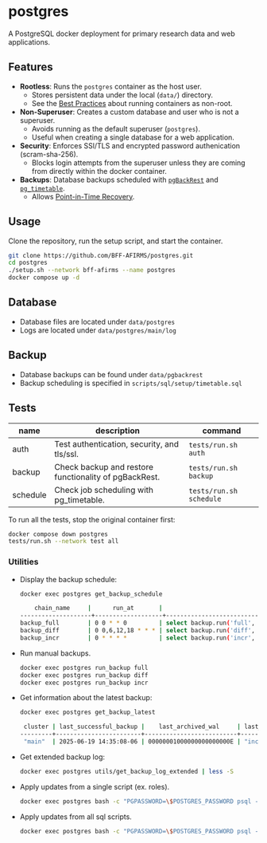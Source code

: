 # postgres

A PostgreSQL docker deployment for primary research data and web applications.

## Features

- **Rootless**: Runs the `postgres` container as the host user.
  - Stores persistent data under the local (`data/`) directory.
  - See the [Best Practices](https://www.docker.com/blog/understanding-the-docker-user-instruction/) about running containers as non-root.
- **Non-Superuser**: Creates a custom database and user who is not a superuser.
  - Avoids running as the default superuser (`postgres`).
  - Useful when creating a single database for a web application.
- **Security**: Enforces SSl/TLS and encrypted password authenication (scram-sha-256).
  - Blocks login attempts from the superuser unless they are coming from directly within the docker container.
- **Backups**: Database backups scheduled with [`pgBackRest`](https://pgbackrest.org/) and [`pg_timetable`](https://github.com/cybertec-postgresql/pg_timetable).
  - Allows [Point-in-Time Recovery](https://www.postgresql.org/docs/current/continuous-archiving.html).

## Usage

Clone the repository, run the setup script, and start the container.

```bash
git clone https://github.com/BFF-AFIRMS/postgres.git
cd postgres
./setup.sh --network bff-afirms --name postgres
docker compose up -d
```

## Database

- Database files are located under `data/postgres`
- Logs are located under `data/postgres/main/log`

## Backup

- Database backups can be found under `data/pgbackrest`
- Backup scheduling is specified in `scripts/sql/setup/timetable.sql`

## Tests

| name            | description                                           | command                   |
| --------------- | ----------------------------------------------------- | ------------------------- |
| auth            | Test authentication, security, and tls/ssl.           | `tests/run.sh auth`       |
| backup          | Check backup and restore functionality of pgBackRest. | `tests/run.sh backup`     |
| schedule        | Check job scheduling with pg_timetable.               | `tests/run.sh schedule`   |

To run all the tests, stop the original container first:

```bash
docker compose down postgres
tests/run.sh --network test all
```

### Utilities

- Display the backup schedule:

    ```bash
    docker exec postgres get_backup_schedule

        chain_name     |      run_at       |                                                command
    --------------------+-------------------+--------------------------------------------------------------------------------------------------------
    backup_full        | 0 0 * * 0         | select backup.run('full', 'source="pg_timetable"'); select backup.run('diff', 'source="pg_timetable"')
    backup_diff        | 0 0,6,12,18 * * * | select backup.run('diff', 'source="pg_timetable"')
    backup_incr        | 0 * * * *         | select backup.run('incr', 'source="pg_timetable"')
     ```

- Run manual backups.

    ```bash
    docker exec postgres run_backup full
    docker exec postgres run_backup diff
    docker exec postgres run_backup incr

    ```

- Get information about the latest backup:

    ```bash
    docker exec postgres get_backup_latest

     cluster | last_successful_backup |    last_archived_wal     | last_backup_type
    ---------+------------------------+--------------------------+------------------
     "main"  | 2025-06-19 14:35:08-06 | 00000001000000000000000E | "incr"
    ```

- Get extended backup log:

    ```bash
    docker exec postgres utils/get_backup_log_extended | less -S
    ```

- Apply updates from a single script (ex. roles).

    ```bash
    docker exec postgres bash -c "PGPASSWORD=\$POSTGRES_PASSWORD psql -U postgres -f sql/role/_all.sql"
    ```

- Apply updates from all sql scripts.

    ```bash
    docker exec postgres bash -c "PGPASSWORD=\$POSTGRES_PASSWORD psql -U postgres -f sql/_all.sql"
    ```

